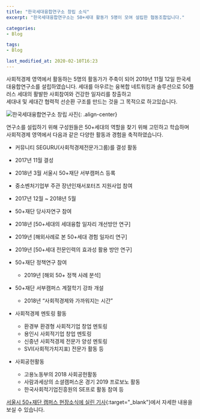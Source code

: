 ```yaml
---
title: "한국세대융합연구소 창립 소식"
excerpt: "한국세대융합연구소는 50+세대 활동가 5명이 모여 설립한 협동조합입니다."

categories:
- Blog

tags:
- Blog

last_modified_at: 2020-02-10T16:23
---
```


사회적경제 영역에서 활동하는 5명의 활동가가 주축이 되어 2019년 11월 12일 한국세대융합연구소를 설립하였습니다. 
세대를 아우르는 융복합 네트워킹과 솔루션으로 50플러스 세대의 활발한 사회참여와 건강한 일자리를 창출하고  
세대내 및 세대간 협력적 선순환 구조를 만드는 것을 그 목적으로 하고있습니다.

![](https://50plus.or.kr/upload/im/2019/11/78a45a07-3385-4dfa-b5ad-3dc786dbd86a.jpg "한국세대융합연구소 창립 사진"){: .align-center}

연구소를 설립하기 위해 구성원들은 50+세대의 역할을 찾기 위해 고민하고 학습하며   
사회적경제 영역에서 다음과 같은 다양한 활동과 경험을 축적하였습니다.

* 커뮤니티 SEGURU(사회적경제전문가그룹)를 결성 활동
 * 2017년 11월 결성
 * 2018년 3월 서울시 50+재단 서부캠퍼스 등록

* 중소벤처기업부 주관 장년인재서포터즈 지원사업 참여
 * 2017년 12월 ~ 2018년 5월 

* 50+재단 당사자연구 참여 
 * 2018년 [50+세대의 세대융합 일자리 개선방안 연구] 
 * 2019년 [해외사례로 본 50+세대 경험 일자리 연구]
 * 2019년 [50+세대 전문인력의 효과성 활용 방안 연구]

* 50+재단 정책연구 참여 
  * 2019년 [해외 50+ 정책 사례 분석]

* 50+재단 서부캠퍼스 계절학기 강좌 개설 
  * 2018년 “사회적경제와 가까워지는 시간” 

* 사회적경제 멘토링 활동 
  * 환경부 환경형 사회적기업 창업 멘토링 
  * 용인시 사회적기업 창업 멘토링 
  * 신중년 사회적경제 전문가 양성 멘토링
  * SVI(사회적가치지표) 전문가 활동 등

* 사회공헌활동 
  * 고용노동부의 2018 사회공헌활동
  * 사람과세상의 소셜캠퍼스온 경기 2019 프로보노 활동
  * 한국사회적기업진흥원의 SE프로 활동 참여 등


[서울시 50+재단 캠퍼스 현장소식에 실린 기사](https://50plus.or.kr/scc/detail.do?id=6907130){:target="_blank"}에서 자세한 내용을 보실 수 있습니다.